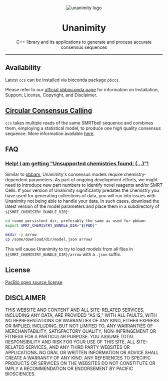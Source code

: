 <p align="center">
  <img src="doc/img/unanimity.png" alt="unanimity logo"/>
</p>
<h1 align="center">Unanimity</h1>
<p align="center">C++ library and its applications to generate and process accurate consensus sequences</p>

***
## Availability
Latest `ccs` can be installed via bioconda package `pbccs`.

Please refer to our [official pbbioconda page](https://github.com/PacificBiosciences/pbbioconda)
for information on Installation, Support, License, Copyright, and Disclaimer.

## [Circular Consensus Calling](doc/PBCCS.md)

`ccs` takes multiple reads of the same SMRTbell sequence and combines
them, employing a statistical model, to produce one high quality consensus sequence.
More information available [here](doc/PBCCS.md).

## FAQ

### [Help! I am getting "Unsupported chemistries found: (...)"!](#model-data)

Similar to [pbbam](https://github.com/PacificBiosciences/pbbam), Unanimity's consensus
models require chemistry-dependent parameters. As part of ongoing development efforts,
we might need to introduce new part numbers to identify novel reagents and/or SMRT Cells.
If your version of Unanimity significantly predates the chemistry you have used for
generating collections of data, you will run into issues with Unanimity not being able
to handle your data. In such cases, download the latest version of the model parameters
and place them in a subdirectory of `${SMRT_CHEMISTRY_BUNDLE_DIR}`:

  ```sh
  cd <some persistent dir, preferably the same as used for pbbam>
  export SMRT_CHEMISTRY_BUNDLE_DIR="${PWD}"

  mkdir -p arrow
  cp /some/download/dir/model.json arrow/
  ```

This will cause Unanimity to try to load models from all files in `${SMRT_CHEMISTRY_BUNDLE_DIR}/arrow`
with a `.json` suffix.

## License
[PacBio open source license](LICENSE)

DISCLAIMER
----------
THIS WEBSITE AND CONTENT AND ALL SITE-RELATED SERVICES, INCLUDING ANY DATA, ARE PROVIDED "AS IS," WITH ALL FAULTS, WITH NO REPRESENTATIONS OR WARRANTIES OF ANY KIND, EITHER EXPRESS OR IMPLIED, INCLUDING, BUT NOT LIMITED TO, ANY WARRANTIES OF MERCHANTABILITY, SATISFACTORY QUALITY, NON-INFRINGEMENT OR FITNESS FOR A PARTICULAR PURPOSE. YOU ASSUME TOTAL RESPONSIBILITY AND RISK FOR YOUR USE OF THIS SITE, ALL SITE-RELATED SERVICES, AND ANY THIRD PARTY WEBSITES OR APPLICATIONS. NO ORAL OR WRITTEN INFORMATION OR ADVICE SHALL CREATE A WARRANTY OF ANY KIND. ANY REFERENCES TO SPECIFIC PRODUCTS OR SERVICES ON THE WEBSITES DO NOT CONSTITUTE OR IMPLY A RECOMMENDATION OR ENDORSEMENT BY PACIFIC BIOSCIENCES.
